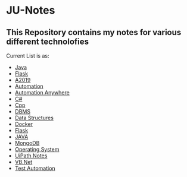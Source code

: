 # JU-Notes

## This Repository contains my notes for various different technolofies

Current List is as:
<ul>
  <li><a href="https://github.com/piyushagarwal08/JU-Notes/blob/master/JAVA.md">Java</a></li>
  <li><a href="https://github.com/piyushagarwal08/JU-Notes/blob/master/Flask.md">Flask</a></li>
  <li><a href="https://github.com/piyushagarwal08/JU-Notes/blob/master/A2019.md">A2019</a></li>
  <li><a href="https://github.com/piyushagarwal08/JU-Notes/blob/master/Automation.md">Automation</a></li>
  <li><a href="https://github.com/piyushagarwal08/JU-Notes/blob/master/Automation_Anywhere.md">Automation Anywhere</a></li>
  <li><a href="https://github.com/piyushagarwal08/JU-Notes/blob/master/C%23.md">C#</a></li>
  <li><a href="https://github.com/piyushagarwal08/JU-Notes/blob/master/C%2B%2B.md">Cpp</a></li>
  <li><a href="https://github.com/piyushagarwal08/JU-Notes/blob/master/DBMS.md">DBMS</a></li>
  <li><a href="https://github.com/piyushagarwal08/JU-Notes/blob/master/DataStructures.md">Data Structures</a></li>
  <li><a href="https://github.com/piyushagarwal08/JU-Notes/blob/master/Docker.md">Docker</a></li>
  <li><a href="https://github.com/piyushagarwal08/JU-Notes/blob/master/Flask.md">Flask</a></li>
  <li><a href="https://github.com/piyushagarwal08/JU-Notes/blob/master/JAVA.md">JAVA</a></li>
  <li><a href="https://github.com/piyushagarwal08/JU-Notes/blob/master/MongoDB.md">MongoDB</a></li>
  <li><a href="https://github.com/piyushagarwal08/JU-Notes/blob/master/OperatingSystem.md">Operating System</a></li>
  <li><a href="https://github.com/piyushagarwal08/JU-Notes/blob/master/RPA.md">UiPath Notes</a></li>
  <li><a href="https://github.com/piyushagarwal08/JU-Notes/blob/master/VB.net.md">VB.Net</a></li>
  <li><a href="https://github.com/piyushagarwal08/JU-Notes/blob/master/TestAutomation.md">Test Automation</a></li>
</ul>
  
